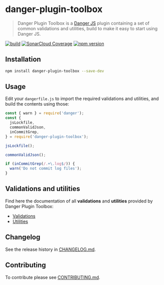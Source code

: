 # danger-plugin-toolbox

> Danger Plugin Toolbox is a [Danger JS](https://danger.systems/js/) plugin containing a set of common validations and utilities, build to make it easy to start using Danger JS.

[![build](<https://github.com/sogame/danger-plugin-toolbox/workflows/danger-plugin-toolbox%20CI%20(Push)/badge.svg?branch=master>)](https://github.com/sogame/danger-plugin-toolbox/actions?query=workflow%3A%22danger-plugin-toolbox+CI+%28Push%29%22)
[![SonarCloud Coverage](https://sonarcloud.io/api/project_badges/measure?project=sogame:danger-plugin-toolbox&metric=coverage)](https://sonarcloud.io/component_measures?id=sogame%3Adanger-plugin-toolbox&metric=coverage)
[![npm version](https://badge.fury.io/js/danger-plugin-toolbox.svg)](https://badge.fury.io/js/danger-plugin-toolbox)

## Installation

```sh
npm install danger-plugin-toolbox --save-dev
```

## Usage

Edit your `dangerfile.js` to import the required validations and utilities, and build the contents using those:

```js
const { warn } = require('danger');
const {
  jsLockfile,
  commonValidJson,
  inCommitGrep,
} = require('danger-plugin-toolbox');

jsLockfile();

commonValidJson();

if (inCommitGrep(/.+\.log$/)) {
  warn('Do not commit log files');
}
```

## Validations and utilities

Find here the documentation of all **validations** and **utilities** provided by Danger Plugin Toolbox:

- [Validations](docs/validations.md)
- [Utilities](docs/utilities.md)

## Changelog

See the release history in [CHANGELOG.md](CHANGELOG.md).

## Contributing

To contribute please see [CONTRIBUTING.md](CONTRIBUTING.md).
